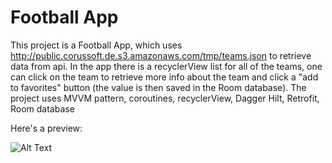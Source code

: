 # Football App

This project is a Football App, which uses http://public.corussoft.de.s3.amazonaws.com/tmp/teams.json to retrieve data from api.
In the app there is a recyclerView list for all of the teams, one can click on the team to retrieve more info about the team and click a "add to favorites" button (the value is then saved in the Room database).
The project uses MVVM pattern, coroutines, recyclerView, Dagger Hilt, Retrofit, Room database

Here's a preview:

![Alt Text](https://drive.google.com/file/d/1_A1-V0ZjC_WFOHpGF7gnC8EeS31e1RS1/view?usp=share_link)